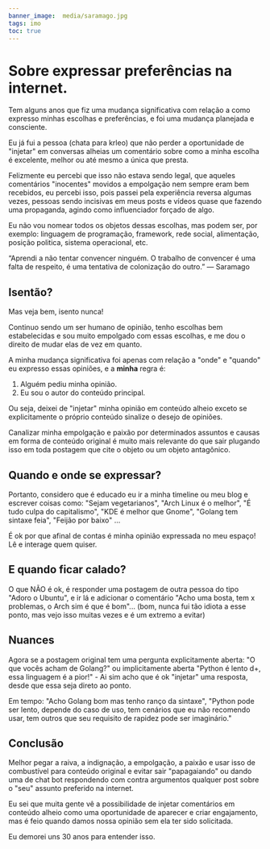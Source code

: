```yaml
---
banner_image:  media/saramago.jpg
tags: imo
toc: true
---
```


# Sobre expressar preferências na internet.

Tem alguns anos que fiz uma mudança significativa com relação a como expresso minhas escolhas e preferências, e foi uma mudança planejada e consciente.

Eu já fui a pessoa (chata para krleo) que não perder a oportunidade de "injetar" em conversas alheias um comentário sobre como a minha escolha é excelente, melhor ou até mesmo a única que presta.

Felizmente eu percebi que isso não estava sendo legal, que aqueles comentários "inocentes" movidos a empolgação nem sempre eram bem recebidos, eu percebi isso, pois passei pela experiência reversa algumas vezes, pessoas sendo incisivas em meus posts e vídeos quase que fazendo uma propaganda, agindo como influenciador forçado de algo.

Eu não vou nomear todos os objetos dessas escolhas, mas podem ser, por exemplo: linguagem de programação, framework, rede social, alimentação, posição politica, sistema operacional, etc.

>>>
“Aprendi a não tentar convencer ninguém. O trabalho de convencer é uma falta de respeito, é uma tentativa de colonização do outro.”
&mdash; Saramago
>>>

## Isentão?

Mas veja bem, isento nunca!

Continuo sendo um ser humano de opinião, tenho escolhas bem estabelecidas e sou muito empolgado com essas escolhas, e me dou o direito de mudar elas de vez em quanto.

A minha mudança significativa foi apenas com relação a "onde" e "quando" eu expresso essas opiniões, e a **minha**  regra é:

1. Alguém pediu minha opinião.
2. Eu sou o autor do conteúdo principal.

Ou seja, deixei de "injetar" minha opinião em conteúdo alheio exceto se explicitamente o próprio conteúdo sinalize o desejo de opiniões.

Canalizar minha empolgação e paixão por determinados assuntos e causas em forma de conteúdo original é muito mais relevante do que sair plugando isso em toda postagem que cite o objeto ou um objeto antagônico.

## Quando e onde se expressar?

Portanto, considero que é educado eu ir a minha timeline ou meu blog e escrever coisas como: "Sejam vegetarianos", "Arch Linux é o melhor", "É tudo culpa do capitalismo", "KDE é melhor que Gnome", "Golang tem sintaxe feia", "Feijão por baixo" ...

É ok por que afinal de contas é minha opinião expressada no meu espaço! Lê e interage quem quiser.

## E quando ficar calado?

O que NÃO é ok, é responder uma postagem de outra pessoa do tipo "Adoro o Ubuntu", e ir lá e adicionar o comentário "Acho uma bosta, tem x problemas, o Arch sim é que é bom"... (bom, nunca fui tão idiota a esse ponto, mas vejo isso muitas vezes e é um extremo a evitar)

## Nuances

Agora se a postagem original tem uma pergunta explicitamente aberta: "O que vocês acham de Golang?" ou implicitamente aberta "Python é lento d+, essa linguagem é a pior!" - Ai sim acho que é ok "injetar" uma resposta, desde que essa seja direto ao ponto.

Em tempo: "Acho Golang bom mas tenho ranço da sintaxe", "Python pode ser lento, depende do caso de uso, tem cenários que eu não recomendo usar, tem outros que seu requisito de rapidez pode ser imaginário."


## Conclusão

Melhor pegar a raiva, a indignação, a empolgação, a paixão e usar isso de combustível para conteúdo original e evitar sair "papagaiando" ou dando uma de chat bot respondendo com contra argumentos qualquer post sobre o "seu" assunto preferido na internet.

Eu sei que muita gente vê a possibilidade de injetar comentários em conteúdo alheio como uma oportunidade de aparecer e criar engajamento, mas é feio quando damos nossa opinião sem ela ter sido solicitada.

Eu demorei uns 30 anos para entender isso.
